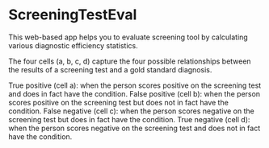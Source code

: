 # ScreeningTestEval
This web-based app helps you to evaluate screening tool by calculating various diagnostic efficiency statistics.

The four cells (a, b, c, d) capture the four possible relationships between the results of a screening test and a gold standard diagnosis.

True positive (cell a): when the person scores positive on the screening test and does in fact have the condition.
False positive (cell b): when the person scores positive on the screening test but does not in fact have the condition.
False negative (cell c): when the person scores negative on the screening test but does in fact have the condition.
True negative (cell d): when the person scores negative on the screening test and does not in fact have the condition.
